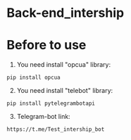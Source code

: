 # Back-end_intership

# Before to use
  1. You need install "opcua" library:

    pip install opcua
    
  2. You need install "telebot" library:

    pip install pytelegrambotapi
  
  3. Telegram-bot link:
  
    https://t.me/Test_intership_bot
